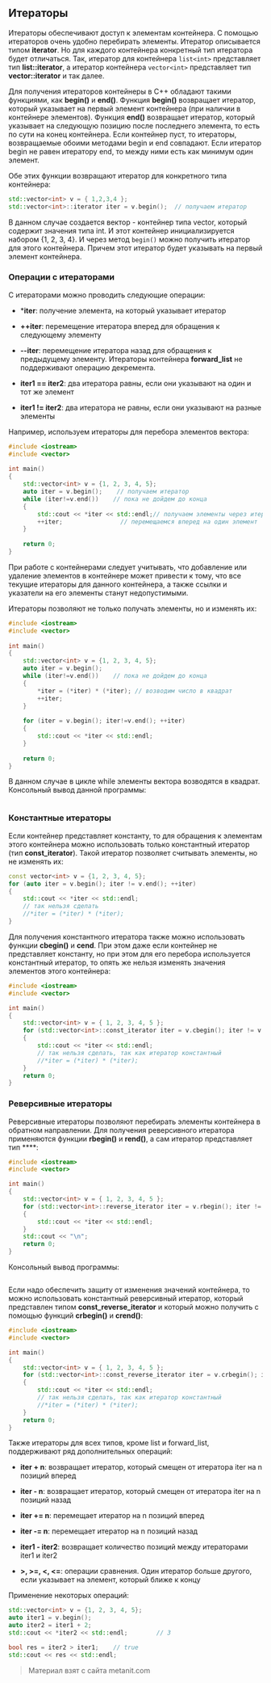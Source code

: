 ## Итераторы

Итераторы обеспечивают доступ к элементам контейнера. С помощью итераторов очень удобно перебирать элементы. Итератор описывается типом **iterator**. Но для каждого контейнера конкретный тип итератора будет отличаться. Так, итератор для контейнера `list<int>` представляет тип **list<int>::iterator**, а итератор контейнера `vector<int>` представляет тип **vector<int>::iterator** и так далее.

Для получения итераторов контейнеры в C++ обладают такими функциями, как **begin()** и **end()**. Функция **begin()** возвращает итератор, который указывает на первый элемент контейнера (при наличии в контейнере элементов). Функция **end()** возвращает итератор, который указывает на следующую позицию после последнего элемента, то есть по сути на конец контейнера. Если контейнер пуст, то итераторы, возвращаемые обоими методами begin и end совпадают. Если итератор begin не равен итератору end, то между ними есть как минимум один элемент.

Обе этих функции возвращают итератор для конкретного типа контейнера:

```cpp
std::vector<int> v = { 1,2,3,4 };
std::vector<int>::iterator iter = v.begin();  // получаем итератор
```

В данном случае создается вектор - контейнер типа vector, который содержит значения типа int. И этот контейнер инициализируется набором {1, 2, 3, 4}. И через метод `begin()` можно получить итератор для этого контейнера. Причем этот итератор будет указывать на первый элемент контейнера.

### Операции с итераторами

С итераторами можно проводить следующие операции:

- ***iter**: получение элемента, на который указывает итератор

- **++iter**: перемещение итератора вперед для обращения к следующему элементу

- **--iter**: перемещение итератора назад для обращения к предыдущему элементу. Итераторы контейнера **forward_list** 
не поддерживают операцию декремента.

- **iter1 == iter2**: два итератора равны, если они указывают на один и тот же элемент

- **iter1 != iter2**: два итератора не равны, если они указывают на разные элементы

Например, используем итераторы для перебора элементов вектора:

```cpp
#include <iostream>
#include <vector>
 
int main()
{
    std::vector<int> v = {1, 2, 3, 4, 5};
    auto iter = v.begin();    // получаем итератор
    while (iter!=v.end())    // пока не дойдем до конца
    {
        std::cout << *iter << std::endl;// получаем элементы через итератор
        ++iter;                // перемещаемся вперед на один элемент
    }
    
    return 0;
}
```

При работе с контейнерами следует учитывать, что добавление или удаление элементов в контейнере может привести к тому, что все текущие итераторы для данного контейнера, а также ссылки и указатели на его элементы станут недопустимыми.

Итераторы позволяют не только получать элементы, но и изменять их:

```cpp
#include <iostream>
#include <vector>
 
int main()
{
    std::vector<int> v = {1, 2, 3, 4, 5};
    auto iter = v.begin();
    while (iter!=v.end())    // пока не дойдем до конца
    {
        *iter = (*iter) * (*iter); // возводим число в квадрат
        ++iter;
    }
    
    for (iter = v.begin(); iter!=v.end(); ++iter)
    {
        std::cout << *iter << std::endl;
    }
    
    return 0;
}
```

В данном случае в цикле while элементы вектора возводятся в квадрат. Консольный вывод данной программы:

```

```

### Константные итераторы

Если контейнер представляет константу, то для обращения к элементам этого контейнера можно использовать только константный итератор (тип **const_iterator**). Такой итератор позволяет считывать элементы, но не изменять их:

```cpp
const vector<int> v = {1, 2, 3, 4, 5};
for (auto iter = v.begin(); iter != v.end(); ++iter)
{
    std::cout << *iter << std::endl;
    // так нельзя сделать
    //*iter = (*iter) * (*iter);
}
```

Для получения константного итератора также можно использовать функции **cbegin()** и **cend**. При этом даже если контейнер не представляет константу, но при этом для его перебора используется константный итератор, то опять же нельзя изменять значения элементов этого контейнера:

```cpp
#include <iostream>
#include <vector>

int main()
{
    std::vector<int> v = { 1, 2, 3, 4, 5 };
    for (std::vector<int>::const_iterator iter = v.cbegin(); iter != v.cend(); ++iter)
    {
        std::cout << *iter << std::endl;
        // так нельзя сделать, так как итератор константный
        //*iter = (*iter) * (*iter);
    }
    return 0;
}
```

### Реверсивные итераторы

Реверсивные итераторы позволяют перебирать элементы контейнера в обратном направлении. Для получения реверсивного итератора применяются функции **rbegin()** и **rend()**, а сам итератор представляет тип ****:

```cpp
#include <iostream>
#include <vector>

int main()
{
    std::vector<int> v = { 1, 2, 3, 4, 5 };
    for (std::vector<int>::reverse_iterator iter = v.rbegin(); iter != v.rend(); ++iter)
    {
        std::cout << *iter << std::endl;
    }
    std::cout << "\n";
    return 0;
}
```

Консольный вывод программы:

```

```

Если надо обеспечить защиту от изменения значений контейнера, то можно использовать константный реверсивный итератор, который представлен типом **const_reverse_iterator** и который можно получить с помощью функций **crbegin()** и **crend()**:

```cpp
#include <iostream>
#include <vector>

int main()
{
    std::vector<int> v = { 1, 2, 3, 4, 5 };
    for (std::vector<int>::const_reverse_iterator iter = v.crbegin(); iter != v.crend(); ++iter)
    {
        std::cout << *iter << std::endl;
        // так нельзя сделать, так как итератор константный
        //*iter = (*iter) * (*iter);
    }
    return 0;
}
```

Также итераторы для всех типов, кроме list и forward_list, поддерживают ряд дополнительных операций:

- **iter + n**: возвращает итератор, который смещен от итератора iter на n позиций вперед

- **iter - n**: возвращает итератор, который смещен от итератора iter на n позиций назад

- **iter += n**: перемещает итератор на n позиций вперед

- **iter -= n**: перемещает итератор на n позиций назад

- **iter1 - iter2**: возвращает количество позиций между итераторами iter1 и iter2

- **>, >=, <, <=**: операции сравнения. Один итератор больше другого, если указывает на элемент, который ближе к концу

Применение некоторых операций:

```cpp
std::vector<int> v = {1, 2, 3, 4, 5};
auto iter1 = v.begin();
auto iter2 = iter1 + 2;
std::cout << *iter2 << std::endl;        // 3

bool res = iter2 > iter1;    // true
std::cout << res << std::endl;
```


> Материал взят с сайта metanit.com